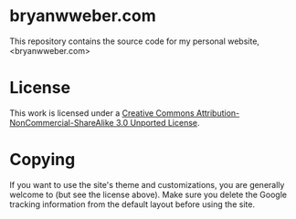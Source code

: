 bryanwweber.com
====================
This repository contains the source code for my personal website, <bryanwweber.com>

License
====================
This work is licensed under a 
[Creative Commons Attribution-NonCommercial-ShareAlike 3.0 Unported License](http://creativecommons.org/licenses/by-nc-sa/3.0/deed.en_US).

Copying
====================
If you want to use the site's theme and customizations, you are generally welcome to (but see the license above). 
Make sure you delete the Google tracking information from the default layout before using the site.